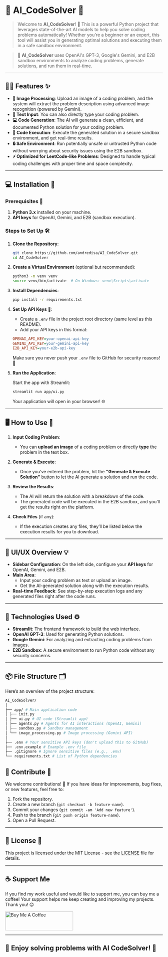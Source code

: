 # 🧠 **AI_CodeSolver** 🤖

> Welcome to **AI_CodeSolver**! 🚀 This is a powerful Python project that leverages state-of-the-art AI models to help you solve coding problems automatically! Whether you're a beginner or an expert, this tool will assist you in generating optimal solutions and executing them in a safe sandbox environment.

>🔧 **AI_CodeSolver** uses OpenAI's GPT-3, Google's Gemini, and E2B sandbox environments to analyze coding problems, generate solutions, and run them in real-time.

---

## 🧑‍💻 **Features** ✨

- **📸 Image Processing**: Upload an image of a coding problem, and the system will extract the problem description using advanced image recognition (powered by Gemini).
- **📝 Text Input**: You can also directly type your coding problem.
- **💻 Code Generation**: The AI will generate a clean, efficient, and documented Python solution for your coding problem.
- **🚀 Code Execution**: Execute the generated solution in a secure sandbox environment, and get real-time results.
- **🔒 Safe Environment**: Run potentially unsafe or untrusted Python code without worrying about security issues using the E2B sandbox.
- **⚡ Optimized for LeetCode-like Problems**: Designed to handle typical coding challenges with proper time and space complexity.

---

## 💻 **Installation** 🚀

### Prerequisites 🔑

1. **Python 3.x** installed on your machine.
2. **API keys** for OpenAI, Gemini, and E2B (sandbox execution).

### Steps to Set Up 🛠️

1. **Clone the Repository**:

    ```bash
    git clone https://github.com/andredisa/AI_CodeSolver.git
    cd AI_CodeSolver
    ```

2. **Create a Virtual Environment** (optional but recommended):

    ```bash
    python3 -m venv venv
    source venv/bin/activate  # On Windows: venv\Scripts\activate
    ```

3. **Install Dependencies**:

    ```bash
    pip install -r requirements.txt
    ```

4. **Set Up API Keys** 🔑:

    - Create a `.env` file in the project root directory (same level as this README).
    - Add your API keys in this format:

    ```ini
    OPENAI_API_KEY=your-openai-api-key
    GEMINI_API_KEY=your-gemini-api-key
    E2B_API_KEY=your-e2b-api-key
    ```

    Make sure you never push your `.env` file to GitHub for security reasons! 🔐

5. **Run the Application**:

    Start the app with Streamlit:

    ```bash
    streamlit run app/ui.py
    ```

    Your application will open in your browser! 🌐

---

## 🖥️ **How to Use** 🤖

1. **Input Coding Problem**:
   - You can **upload an image** of a coding problem or directly **type** the problem in the text box.
   
2. **Generate & Execute**:
   - Once you’ve entered the problem, hit the **"Generate & Execute Solution"** button to let the AI generate a solution and run the code.

3. **Review the Results**:
   - The AI will return the solution with a breakdown of the code.
   - The generated code will be executed in the E2B sandbox, and you’ll get the results right on the platform.

4. **Check Files** (if any):
   - If the execution creates any files, they’ll be listed below the execution results for you to download.

---

## 🎨 **UI/UX Overview** 💡

- **Sidebar Configuration**: On the left side, configure your **API keys** for OpenAI, Gemini, and E2B.
- **Main Area**: 
  - Input your coding problem as text or upload an image.
  - Get the AI-generated solution along with the execution results.
- **Real-time Feedback**: See step-by-step execution logs and any generated files right after the code runs.

---

## 🔧 **Technologies Used** ⚙️

- **Streamlit**: The frontend framework to build the web interface.
- **OpenAI GPT-3**: Used for generating Python solutions.
- **Google Gemini**: For analyzing and extracting coding problems from images.
- **E2B Sandbox**: A secure environment to run Python code without any security concerns.

---

## 📦 **File Structure** 🗂️

Here’s an overview of the project structure:
```bash
AI_CodeSolver/
│
├── app/ # Main application code
│ ├── init.py
│ ├── ui.py # UI code (Streamlit app)
│ ├── agents.py # Agents for AI interactions (OpenAI, Gemini)
│ ├── sandbox.py # Sandbox management
│ └── image_processing.py # Image processing (Gemini API)
│
├── .env # Your sensitive API keys (don't upload this to GitHub)
├── .env.example # Example .env file
├── .gitignore # Ignore sensitive files (e.g., .env)
└── requirements.txt # List of Python dependencies
```

## 🤩 **Contribute** 💬

We welcome contributions! 🚀 If you have ideas for improvements, bug fixes, or new features, feel free to:

1. Fork the repository.
2. Create a new branch (`git checkout -b feature-name`).
3. Commit your changes (`git commit -am 'Add new feature'`).
4. Push to the branch (`git push origin feature-name`).
5. Open a Pull Request.

---

## 📝 **License** 📜

This project is licensed under the MIT License - see the [LICENSE](LICENSE) file for details.

---

## ☕ Support Me

If you find my work useful and would like to support me, you can buy me a coffee! Your support helps me keep creating and improving my projects. Thank you! 😊

<a href="https://www.buymeacoffee.com/andredisa" target="_blank"><img src="https://cdn.buymeacoffee.com/buttons/v2/default-yellow.png" alt="Buy Me A Coffee" style="height: 60px !important;width: 217px !important;" ></a>

---

## 🎉 **Enjoy solving problems with AI CodeSolver!** 🌟

